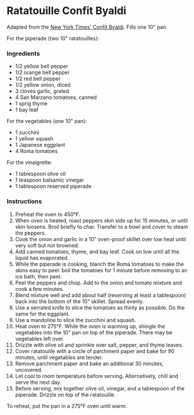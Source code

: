 # Ratatouille Confit Byaldi

Adapted from the [New York Times' Confit Byaldi](http://www.nytimes.com/2007/06/13/dining/131rrex.html). Fills one 10" pan.

For the piperade (two 10" ratatouilles):
### Ingredients

- 1/2 yellow bell pepper
- 1/2 orange bell pepper
- 1/2 red bell pepper
- 1/2 yellow onion, diced
- 3 cloves garlic, grated
- 4 San Marzano tomatoes, canned
- 1 sprig thyme
- 1 bay leaf

For the vegetables (one 10" pan):
- 1 zucchini
- 1 yellow squash
- 1 Japanese eggplant
- 4 Roma tomatoes

For the vinaigrette:
- 1 tablespoon olive oil
- 1 teaspoon balsamic vinegar
- 1 tablespoon reserved piperade

### Instructions

1. Preheat the oven to 450&deg;F.
2. When oven is heated, roast peppers skin side up for 15 minutes, or until skin loosens. Broil briefly to char. Transfer to a bowl and cover to steam the peppers.
3. Cook the onion and garlic in a 10" oven-proof skillet over low heat until very soft but not browned.
4. Add canned tomatoes, thyme, and bay leaf. Cook on low until all the liquid has evaporated.
5. While the piperade is cooking, blanch the Roma tomatoes to make the skins easy to peel: boil the tomatoes for 1 minute before removing to an ice bath, then peel.
6. Peel the peppers and chop. Add to the onion and tomato mixture and cook a few minutes.
7. Blend mixture well and add about half (reserving at least a tablespoon) back into the bottom of the 10" skillet. Spread evenly.
8. Use a serrated knife to slice the tomatoes as thinly as possible. Do the same for the eggplant.
9. Use a mandoline to slice the zucchini and squash.
10. Heat oven to 275&deg;F. While the oven is warming up, shingle the vegetables into the 10" pan on top of the piperade. There may be vegetables left over.
11. Drizzle with olive oil and sprinkle over salt, pepper, and thyme leaves.
12. Cover ratatouille with a circle of parchment paper and bake for 90 minutes, until vegetables are tender.
13. Remove parchment paper and bake an additional 30 minutes, uncovered.
14. Let cool to room temperature before serving. Alternatively, chill and serve the next day.
15. Before serving, mix together olive oil, vinegar, and a tablespoon of the piperade. Drizzle on top of the ratatouille.

To reheat, put the pan in a 275&deg;F oven until warm.

